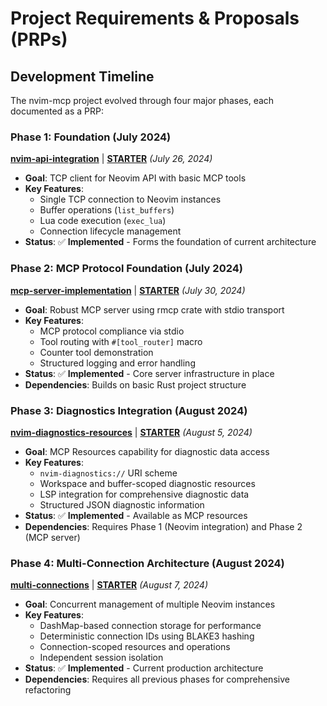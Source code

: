 # Project Requirements & Proposals (PRPs)

## Development Timeline

The nvim-mcp project evolved through four major phases, each documented as a PRP:

### Phase 1: Foundation (July 2024)

**[nvim-api-integration](./nvim-api-integration.md)** |
**[STARTER](./nvim-api-integration.STARTER.md)** _(July 26, 2024)_

- **Goal**: TCP client for Neovim API with basic MCP tools
- **Key Features**:
  - Single TCP connection to Neovim instances
  - Buffer operations (`list_buffers`)
  - Lua code execution (`exec_lua`)
  - Connection lifecycle management
- **Status**: ✅ **Implemented** - Forms the foundation of current architecture

### Phase 2: MCP Protocol Foundation (July 2024)

**[mcp-server-implementation](./mcp-server-implementation.md)** |
**[STARTER](./mcp-server-implementation.STARTER.md)** _(July 30, 2024)_

- **Goal**: Robust MCP server using rmcp crate with stdio transport
- **Key Features**:
  - MCP protocol compliance via stdio
  - Tool routing with `#[tool_router]` macro
  - Counter tool demonstration
  - Structured logging and error handling
- **Status**: ✅ **Implemented** - Core server infrastructure in place
- **Dependencies**: Builds on basic Rust project structure

### Phase 3: Diagnostics Integration (August 2024)

**[nvim-diagnostics-resources](./nvim-diagnostics-resources.md)** |
**[STARTER](./nvim-diagnostics-resources.STARTER.md)** _(August 5, 2024)_

- **Goal**: MCP Resources capability for diagnostic data access
- **Key Features**:
  - `nvim-diagnostics://` URI scheme
  - Workspace and buffer-scoped diagnostic resources
  - LSP integration for comprehensive diagnostic data
  - Structured JSON diagnostic information
- **Status**: ✅ **Implemented** - Available as MCP resources
- **Dependencies**: Requires Phase 1 (Neovim integration) and Phase 2 (MCP server)

### Phase 4: Multi-Connection Architecture (August 2024)

**[multi-connections](./multi-connections.md)** |
**[STARTER](./multi-connections.STARTER.md)** _(August 7, 2024)_

- **Goal**: Concurrent management of multiple Neovim instances
- **Key Features**:
  - DashMap-based connection storage for performance
  - Deterministic connection IDs using BLAKE3 hashing
  - Connection-scoped resources and operations
  - Independent session isolation
- **Status**: ✅ **Implemented** - Current production architecture
- **Dependencies**: Requires all previous phases for comprehensive refactoring
